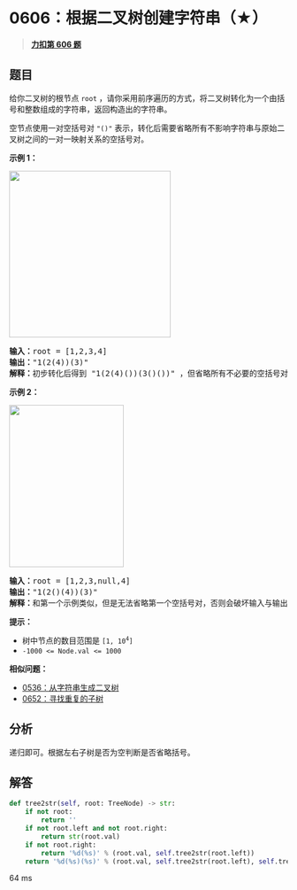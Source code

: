 # 0606：根据二叉树创建字符串（★）


> <u>**[力扣第 606 题](https://leetcode.cn/problems/construct-string-from-binary-tree/)**</u>

## 题目

<p>给你二叉树的根节点 <code>root</code> ，请你采用前序遍历的方式，将二叉树转化为一个由括号和整数组成的字符串，返回构造出的字符串。</p>

<p>空节点使用一对空括号对 <code>"()"</code> 表示，转化后需要省略所有不影响字符串与原始二叉树之间的一对一映射关系的空括号对。</p>

<div class="original__bRMd">
<div>


<p><strong>示例 1：</strong></p>
<img alt="" src="https://assets.leetcode.com/uploads/2021/05/03/cons1-tree.jpg" style="width: 292px; height: 301px;" />
<pre>
<strong>输入：</strong>root = [1,2,3,4]
<strong>输出：</strong>"1(2(4))(3)"
<strong>解释：</strong>初步转化后得到 "1(2(4)())(3()())" ，但省略所有不必要的空括号对后，字符串应该是"1(2(4))(3)" 。
</pre>

<p><strong>示例 2：</strong></p>
<img alt="" src="https://assets.leetcode.com/uploads/2021/05/03/cons2-tree.jpg" style="width: 207px; height: 293px;" />
<pre>
<strong>输入：</strong>root = [1,2,3,null,4]
<strong>输出：</strong>"1(2()(4))(3)"
<strong>解释：</strong>和第一个示例类似，但是无法省略第一个空括号对，否则会破坏输入与输出一一映射的关系。</pre>



<p><strong>提示：</strong></p>

<ul>
<li>树中节点的数目范围是 <code>[1, 10<sup>4</sup>]</code></li>
<li><code>-1000 &lt;= Node.val &lt;= 1000</code></li>
</ul>
</div>
</div>


**相似问题：**
- [0536：从字符串生成二叉树](/leetcode/0536)
- [0652：寻找重复的子树](/leetcode/0652)


## 分析

递归即可。根据左右子树是否为空判断是否省略括号。
	

## 解答

```python
def tree2str(self, root: TreeNode) -> str:
    if not root:
        return ''
    if not root.left and not root.right:
        return str(root.val)
    if not root.right:
        return '%d(%s)' % (root.val, self.tree2str(root.left))
    return '%d(%s)(%s)' % (root.val, self.tree2str(root.left), self.tree2str(root.right))
```

64 ms

